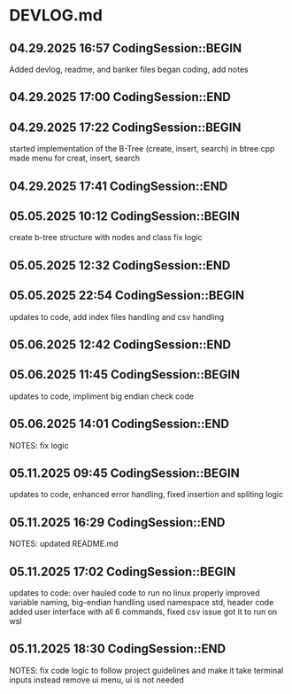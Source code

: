 # DEVLOG.md

## 04.29.2025 16:57 CodingSession::BEGIN

Added devlog, readme, and banker files
began coding, add notes

## 04.29.2025 17:00 CodingSession::END

## 04.29.2025 17:22 CodingSession::BEGIN

started implementation of the B-Tree (create, insert, search) in btree.cpp
made menu for creat, insert, search

## 04.29.2025 17:41 CodingSession::END

## 05.05.2025 10:12 CodingSession::BEGIN

create b-tree structure with nodes and class
fix logic

## 05.05.2025 12:32 CodingSession::END

## 05.05.2025 22:54 CodingSession::BEGIN

updates to code, add index files handling and csv handling

## 05.06.2025 12:42 CodingSession::END

## 05.06.2025 11:45 CodingSession::BEGIN

updates to code, impliment big endian check code 

## 05.06.2025 14:01 CodingSession::END

NOTES: fix logic

## 05.11.2025 09:45 CodingSession::BEGIN

updates to code, enhanced error handling, 
fixed insertion and spliting logic 

## 05.11.2025 16:29 CodingSession::END

NOTES: updated README.md

## 05.11.2025 17:02 CodingSession::BEGIN

updates to code: over hauled code to run no linux properly
improved variable naming, big-endian handling
used namespace std, header code
added user interface with all 6 commands, fixed csv issue
got it to run on wsl

## 05.11.2025 18:30 CodingSession::END

NOTES: fix code logic to follow project guidelines and make it take terminal inputs instead
remove ui menu, ui is not needed 